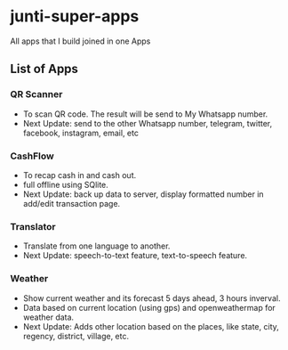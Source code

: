 # junti-super-apps
All apps that I build joined in one Apps
## List of Apps
### QR Scanner 
- To scan QR code. The result will be send to My Whatsapp number. 
- Next Update: send to the other Whatsapp number, telegram, twitter, facebook, instagram, email, etc
### CashFlow
- To recap cash in and cash out.
- full offline using SQlite.
- Next Update: back up data to server, display formatted number in add/edit transaction page.
### Translator
- Translate from one language to another.
- Next Update: speech-to-text feature, text-to-speech feature.
### Weather
- Show current weather and its forecast 5 days ahead, 3 hours inverval.
- Data based on current location (using gps) and openweathermap for weather data.
- Next Update: Adds other location based on the places, like state, city, regency, district, village, etc.
